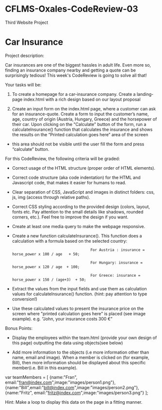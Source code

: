# CFLMS-Oxales-CodeReview-03

Third Website Project
# Car Insurance

Project description:

Car insurances are one of the biggest hassles in adult life. Even more so, finding an insurance company nearby and getting a quote can be surprisingly tedious! 
This week's CodeReview is going to solve all that!

Your tasks will be:

1. To create a homepage for a car-insurance company.
Create a landing-page index.html with a rich design based on our layout proposal

2. Create an input form on the index.html page, where a customer can ask for an insurance-quote.
Create a form to input the customer’s name, age, country of origin (Austria, Hungary, Greece) and the horsepower of their car. 
Upon clicking on the "Calculate" button of the form, run a calculateInsurance() function that calculates the insurance and shows the results on the “Printed calculation goes here” area of the screen 
- this area should not be visible until the user fill the form and press “calculate” button.


For this CodeReview, the following criteria will be graded:

- Correct usage of the HTML structure (proper order of HTML elements).

- Correct code structure (aka code indentation) for the HTML and Javascript code, that makes it easier for humans to read.

- Clear separation of CSS, JavaScript and images in distinct folders: css, js, img (access through relative paths).

- Correct CSS styling according to the provided design (colors, layout, fonts etc. Pay attention to the small details like shadows, rounded corners, etc.). Feel free to improve the design if you want.

- Create at least one media query to make the webpage responsive.

- Create a new function calculateInsurance(). This function does a calculation with a formula based on the selected country:

                                          For Austria : insurance = horse_power x 100 / age   + 50;

                                          For Hungary: insurance = horse_power x 120 / age  + 100;

                                          For Greece: insurance = horse_power x 150 / (age+3)  + 50;


- Extract the values from the input fields and use them as calculation values for calculateInsurance() function. (hint: pay attention to type conversion!)

- Use these calculated values to present the insurance price on the screen where "printed calculation goes here" is placed (see image example). e.g. “John, your insurance costs 300 €”


Bonus Points:

- Display the employees within the team.html (provide your own design of this page) outputting the data using objects(see below)

- Add more information to the objects (i.e more information other than name, email and image). When a member is clicked on (for example, Bill), then more information should be displayed about this specific member(i.e. Bill in this example). 



var teamMembers = [
                    {name:"Fran", email:"fran@index.com",image:"images/person1.png"},
                    {name:"Bill",email:"bill@index.com",image:"images/person2.png"},
                    {name:"Fritz", email:"fritz@index.com",image:"images/person3.png"}
                  ];

Hint: Make a loop to display this data on the page in a fitting manner. 
